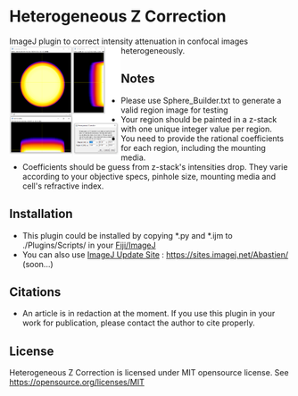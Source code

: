 # Heterogeneous Z Correction
ImageJ plugin to correct intensity attenuation in confocal images heterogeneously.
<img src="https://raw.githubusercontent.com/alexandrebastien/heterogeneous-z-correction/main/gui.png" align="left" width="200" >

## Notes
  * Please use Sphere_Builder.txt to generate a valid region image for testing
  * Your region should be painted in a z-stack with one unique integer value per region.
  * You need to provide the rational coefficients for each region, including the mounting media.
  * Coefficients should be guess from z-stack's intensities drop. They varie according to your objective specs, pinhole size, mounting media and cell's refractive index.
  
## Installation
  * This plugin could be installed by copying *.py and *.ijm to ./Plugins/Scripts/ in your [Fiji/ImageJ](https://imagej.net/Fiji)
  * You can also use [ImageJ Update Site](https://imagej.net/Update_Sites) : https://sites.imagej.net/Abastien/ (soon...)
  
## Citations
  * An article is in redaction at the moment. If you use this plugin in your work for publication, please contact the author to cite properly.

## License
Heterogeneous Z Correction is licensed under MIT opensource license. See https://opensource.org/licenses/MIT
